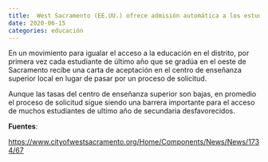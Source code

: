 ```yaml
---
title:  West Sacramento (EE.UU.) ofrece admisión automática a los estudiantes de último año.
date: 2020-06-15
categories: educación
---
```


En un movimiento para igualar el acceso a la educación en el distrito, por primera vez cada estudiante de último año que se gradúa en el oeste de Sacramento recibe una carta de aceptación en el centro de enseñanza superior local en lugar de pasar por un proceso de solicitud.

<!--more-->

Aunque las tasas del centro de enseñanza superior son bajas, en promedio el proceso de solicitud sigue siendo una barrera importante para el acceso de muchos estudiantes de ultimo año de secundaria desfavorecidos.



**Fuentes**:

https://www.cityofwestsacramento.org/Home/Components/News/News/1734/67
